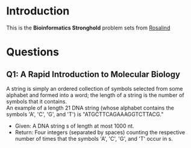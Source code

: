 # Introduction
This is the **Bioinformatics Stronghold** problem sets from [Rosalind](http://rosalind.info/problems/list-view/)

# Questions
## Q1: A Rapid Introduction to Molecular Biology
A string is simply an ordered collection of symbols selected from some alphabet and formed into a word; the length of a string is the number of symbols that it contains.  
An example of a length 21 DNA string (whose alphabet contains the symbols 'A', 'C', 'G', and 'T') is "ATGCTTCAGAAAGGTCTTACG."  
  - Given: A DNA string s of length at most 1000 nt.
  - Return: Four integers (separated by spaces) counting the respective number of times that the symbols 'A', 'C', 'G', and 'T' occur in s.
